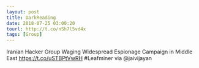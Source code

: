 ```yaml
---
layout: post
title: DarkReading
date: 2018-07-25 03:00:20
tourl: http://t.co/nSh7l5vd4x
tags: [Group]
---
```

Iranian Hacker Group Waging Widespread Espionage Campaign in Middle East https://t.co/uSTBPtVwRH #Leafminer via @jaivijayan